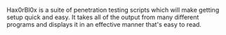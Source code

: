 Hax0rBl0x is a suite of penetration testing scripts which will make getting setup quick and easy. It takes all of the output from many different programs and displays it in an effective manner that's easy to read.